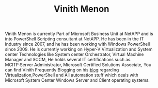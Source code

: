 ﻿---
title: Vinith Menon
description: ""
image: /images/author/vinith-menon.jpg
social:
- icon: fab fa-facebook
  link: https://facebook.com/#
- icon: fab fa-twitter
  link: https://twitter.com/#
- icon: fab fa-github
  link: https://github.com/#
- icon: fas fa-link
  link: http://powershell-enthusiast.blogspot.in/
- icon: fab fa-linkedin-in
  link: https://www.linkedin.com/in/#/
- icon: fab fa-youtube
  link: '#'
- icon: fab fa-twitch
  link: https://www.twitch.tv/#

---
Vinith Menon is currently Part of Microsoft Business Unit at NetAPP and is into PowerShell Scripting consultant at NetAPP. He has been in the IT industry since 2007, and he has been working with Windows PowerShell since 2009. He is currently working on Hyper-V Virtualization and System center Technologies like System center Orchestrator, Virtual Machine Manager and SCCM, He holds several IT certifications such as MCITP:Server Administrator, Microsoft Certified Solutions Associate, You can find Vinith Frequently Blogging on his <a href="http://powershell-enthusiast.blogspot.in">blog</a> regarding Virtualization,PowerShell and All automation stuff which deals with Microsoft System Center Windows Server and Client operating systems.
